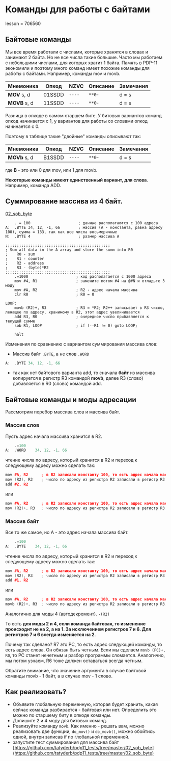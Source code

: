# Команды для работы с байтами

lesson = 706560

## Байтовые команды

Мы все время работали с числами, которые хранятся в словах и занимают 2 байта. Но не все числа такие большие. Часто мы работаем с небольшими числами, для которых хватит 1 байта. Память в PDP-11 экономили и поэтому много команд имеет похожие команды для работы с байтами. Например, команды mov и movb.

| Мнемоника | Опкод | NZVC | Описание | Замечания |
|----|----|----|----|----|
| **MOV** s, d | 01SSDD | `----` | `**0-` | d = s |
| **MOVB** s, d | 11SSDD | `----` | `**0-` | d = s |

Разница в опкоде в самом старшем бите. У битовых вариантов команд опкод начинается с 1, у вариантов для работы со словами опкод начинается с 0.

Поэтому в таблице такие "двойные" команды описывают так:

| Мнемоника | Опкод | NZVC | Описание | Замечания |
|----|----|----|----|----|
| **MOVb** s, d | B1SSDD | `----` | `**0-` | d = s |

где **B** - это или 0 для mov, или 1 для movb.

**Некоторые команды имеют единственный вариант, для слова**. Например, команда ADD.

## Суммирование массива из 4 байт.

[02_sob_byte](https://github.com/tatyderb/pdp11_tests/tree/master/02_sob_byte)

```
    . = 100                     ; данные располагаются с 100 адреса
A:  .BYTE 34, 12, -1, 66        ; массив (А - константа, равна адресу 100), сумма = 133, так как все числа восьмеричные
N:  .BYTE 4                     ; размер массива А

;;;;;;;;;;;;;;;;;;;;;;;;;;;;;;;;;;;;;;;;;;;;;;
; Sum all data in the A array and store the summ into R0
;    R0 - sum
;    R1 - counter
;    R2 - address
;    R3 - (byte)*R2
;;;;;;;;;;;;;;;;;;;;;;;;;;;;;;;;;;;;;;;;;;;;;;    
    .=1000                     ; код располагается с 1000 адреса
    mov #4, R1                 ; замените потом #4 на @#N и отладьте 3 моду
    mov #A, R2                 ; R2 - адрес начала массива
    clr R0                     ; R0 = 0
    
LOOP:
    movb (R2)+, R3             ; R3 = *R2; R2++ записывает в R3 число, лежащее по адресу, хранимому в R2, этот адрес увеличивается
    add R3, R0                 ; очередное число прибавляется к текущей сумме
    sob R1, LOOP               ; if (--R1 != 0) goto LOOP;
    
    halt
```

Изменения по сравнению с вариантом суммирования массива слов:

* Массив байт `.BYTE`, а не слов `.WORD`
```cpp
A:  .BYTE 34, 12, -1, 66
```
* так как нет байтового варианта add, то сначала **байт** из массива копируется в регистр R3 командой **movb**, далее R3 (слово) добавляется в R0 (слово) командой add.

## Байтовые команды и моды адресации

Рассмотрим перебор массива слов и массива байт. 

### Массив слов

Пусть адрес начала массива хранится в R2. 
```cpp
    .=100
A:  .WORD    34, 12, -1, 66
```
чтение числа по адресу, который хранится в R2 и переход к следующему адресу можно сделать так:
```cpp
mov #A, R2      ; в R2 записали константу 100, то есть адрес начала массива А
mov (R2), R3    ; число по адресу из регистра R2 записали в регистр R3
add #2, R2
```
или
```cpp
mov #A, R2      ; в R2 записали константу 100, то есть адрес начала массива А
mov (R2)+, R3   ; число по адресу из регистра R2 записали в регистр R3, R2 увеличился на 2
```

### Массив байт

Все то же самое, но А - это адрес начала массива байт.

```cpp
    .=100
A:  .BYTE    34, 12, -1, 66
```
чтение числа по адресу, который хранится в R2 и переход к следующему адресу можно сделать так:
```cpp
mov #A, R2      ; в R2 записали константу 100, то есть адрес начала массива А
mov (R2), R3    ; число по адресу из регистра R2 записали в регистр R3
add #1, R2
```
или
```cpp
mov #A, R2      ; в R2 записали константу 100, то есть адрес начала массива А
movb (R2)+, R3  ; число по адресу из регистра R2 записали в регистр R3, R2 увеличился на 1
```

Аналогично для моды 4 (автодекремент). `-(R2)`

То есть **для моды 2 и 4, если команда байтовая, то изменение происходит не на 2, а на 1. За исключением регистров 7 и 6. Для регистров 7 и 6 всегда изменяется на 2**.

Почему так сделано? R7 это PC, то есть адрес следующей команды, то есть адрес слова. Он обязан быть четным. Если мы сделаем `movb (PC)+, R0`, то PC станет нечетным и разбор программы сломается. Аналогично, мы потом узнаем, R6 тоже должен оставаться всегда четным.

Обратите внимание, что значение аргумента в случае байтовой команды movb - 1 байт, а в случае mov - 1 слово.

## Как реализовать?

* Объявите глобальную переменную, которая будет хранить, какая сейчас команда разбирается - байтовая или нет. Определить это можно по старшему биту в опкоде команды.
* Допишите 2 и 4 моду для битовых команд.
* Реализуйте команду `movb`. Как именно - решать вам, можно реализовать две функции, `do_mov()` и `do_movb()`, можно обойтись одной, внутри записав if по глобальной переменной.
* запустите тест суммирования для массива байт [https://github.com/tatyderb/pdp11_tests/tree/master/02_sob_byte](https://github.com/tatyderb/pdp11_tests/tree/master/02_sob_byte)

